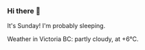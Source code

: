### Hi there :wave:

It's Sunday! I'm probably sleeping.

Weather in Victoria BC: partly cloudy, at +6°C.
